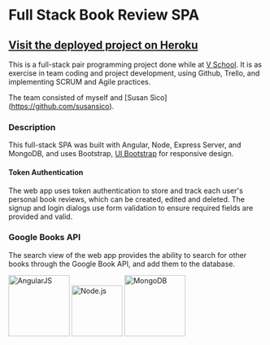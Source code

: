 # Full Stack Book Review SPA

## [Visit the deployed project on Heroku](https://bookreviewspa.herokuapp.com)

This is a full-stack pair programming project done while at [V School](http://vschool.io/en/). It is as exercise in 
team coding and project development, using Github, Trello, and implementing SCRUM and Agile 
practices.

The team consisted of myself and [Susan Sico] (https://github.com/susansico).

### Description

This full-stack SPA was built with Angular, Node, Express Server, and MongoDB, and uses 
Bootstrap, [UI Bootstrap](https://angular-ui.github.io/bootstrap/) for responsive design.  

#### Token Authentication 
The web app  uses token authentication to store and track each user's personal book reviews,
 which can be created, edited and deleted. The signup and login dialogs use form validation
 to ensure required fields are provided and valid.

### Google Books API
The search view of the web app provides the ability to search for other books through the 
Google Book API, and add them to the database.

<img src="http://imgur.com/5ssdEYB.png" width="120" alt="AngularJS" /> 

<img src="http://imgur.com/er5TyON.png" alt="Node.js" width="100"/>

<img src="http://imgur.com/OLVdZsj.png" alt="MongoDB" width="120" /> 
